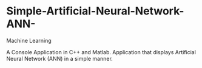 # Simple-Artificial-Neural-Network-ANN-
Machine Learning

A Console Application in C++ and Matlab. Application that displays Artificial Neural Network (ANN) in a simple manner.
